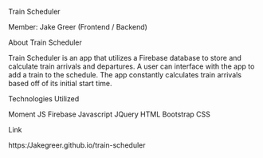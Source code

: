 Train Scheduler

Member:
Jake Greer (Frontend / Backend)


About Train Scheduler

Train Scheduler is an app that utilizes a Firebase database to store and calculate train arrivals and departures. A user can interface with the app to add a train to the schedule. The app constantly calculates train arrivals based off of its initial start time. 

Technologies Utilized

Moment JS
Firebase
Javascript
JQuery
HTML
Bootstrap
CSS

Link

https:/Jakegreer.github.io/train-scheduler
